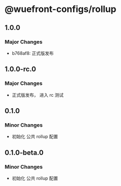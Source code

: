 # @wuefront-configs/rollup

## 1.0.0

### Major Changes

- b768af8: 正式版发布

## 1.0.0-rc.0

### Major Changes

- 正式版发布， 进入 rc 测试

## 0.1.0

### Minor Changes

- 初始化 公共 rollup 配置

## 0.1.0-beta.0

### Minor Changes

- 初始化 公共 rollup 配置
